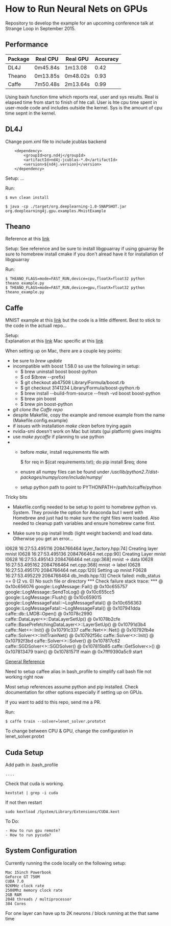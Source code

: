 How to Run Neural Nets on GPUs
==================

Repository to develop the example for an upcoming conference talk at Strange Loop in September 2015.


## Performance

| **Package** | **Real CPU** | **Real GPU** | **Accuracy** |
|-------------|--------------|--------------|--------------|
| DL4J        | 0m45.84s     | 1m13.08      | 0.42         | 
| Theano      | 0m13.85s     | 0m48.02s     | 0.93         | - printing is slowing it down
| Caffe       | 7m50.48s     | 2m13.64s     | 0.99         |


Using bash function time which reports real, user and sys results. Real is elapsed time from start to finish of hte call. User is hte cpu time spent in user-mode code and includes outside the kernel. Sys is the amount of cpu time sepnt in the kernel.


DL4J
--------

Change pom.xml file to include jcublas backend

        <dependency>
            <groupId>org.nd4j</groupId>
            <artifactId>nd4j-jcublas-*.0</artifactId>
            <version>${nd4j.version}</version>
        </dependency>

Setup:
...

Run:
    
    $ mvn clean install

    $ java -cp ./target/org.deeplearning-1.0-SNAPSHOT.jar org.deeplearning4j.gpu.examples.MnistExample


Theano
--------

Reference at this [link](http://deeplearning.net/software/theano/tutorial/using_gpu.html)

Setup:
	See reference and be sure to install libgpuarray if using gpuarray
	Be sure to homebrew install cmake if you don't alread have it for installation of libgpuarray

Run:

    $ THEANO_FLAGS=mode=FAST_RUN,device=cpu,floatX=float32 python theano_example.py 
    $ THEANO_FLAGS=mode=FAST_RUN,device=gpu,floatX=float32 python theano_example.py 


Caffe
--------

MNIST example at this [link](http://caffe.berkeleyvision.org/gathered/examples/mnist.html) but the code is a little different. Best to stick to the code in the actuall repo...    
   
   
Setup:   
Explanation at this [link](http://caffe.berkeleyvision.org/installation.html)
Mac specific at this [link](http://caffe.berkeleyvision.org/install_osx.html)

When setting up on Mac, there are a couple key points:

- be sure to *brew update*
- incompatible with boost 1.58.0 so use the following in setup:
	- $ brew uninstall boost boost-python
	- $ cd $(brew --prefix)
	- $ git checkout ab47508 Library/Formula/boost.rb
	- $ git checkout 3141234 Library/Formula/boost-python.rb
	- $ brew install --build-from-source --fresh -vd boost boost-python
	- $ brew pin boost
	- $ brew pin boost-python
- *git clone the Caffe repo*
- despite Makefile, copy the example and remove example from the name (Makefile.config.example)
- if issues with installation *make clean* before trying again
- nvidia-smi doesn't work on Mac but istats (gui platform) gives insights
- use *make pycaffe* if planning to use python
- 	- before *make*, install requirements file with

		$ for req in $(cat requirements.txt); do pip install $req; done 	

	- enusre all numpy files can be found under */usr/lib/python2.7/dist-packages/numpy/core/include/numpy/*
	- setup python path to point to PYTHONPATH=/path/to/caffe/python


Tricky bits
- Makefile.config needed to be setup to point to homebrew python vs. System. They provide the option for Anaconda but I went with Homebrew and just had to make sure the right files were loaded. Also needed to cleanup path variables and ensure homebrew came first.

 - Make sure to pip install lmdb (light weight backend) and load data. Otherwise you get an error...

I0628 16:27:53.495116 2084766464 layer_factory.hpp:74] Creating layer mnist
I0628 16:27:53.495136 2084766464 net.cpp:90] Creating Layer mnist
I0628 16:27:53.495143 2084766464 net.cpp:368] mnist -> data
I0628 16:27:53.495162 2084766464 net.cpp:368] mnist -> label
I0628 16:27:53.495170 2084766464 net.cpp:120] Setting up mnist
F0628 16:27:53.495229 2084766464 db_lmdb.hpp:13] Check failed: mdb_status == 0 (2 vs. 0) No such file or directory
*** Check failure stack trace: ***
    @        0x10c656076  google::LogMessage::Fail()
    @        0x10c655757  google::LogMessage::SendToLog()
    @        0x10c655cc5  google::LogMessage::Flush()
    @        0x10c659015  google::LogMessageFatal::~LogMessageFatal()
    @        0x10c656363  google::LogMessageFatal::~LogMessageFatal()
    @        0x107941dda  caffe::db::LMDB::Open()
    @        0x1078c2990  caffe::DataLayer<>::DataLayerSetUp()
    @        0x1078b2cfe  caffe::BasePrefetchingDataLayer<>::LayerSetUp()
    @        0x10791d3b4  caffe::Net<>::Init()
    @        0x10791c337  caffe::Net<>::Net()
    @        0x10792fb4e  caffe::Solver<>::InitTrainNet()
    @        0x10792f56c  caffe::Solver<>::Init()
    @        0x10792f3bd  caffe::Solver<>::Solver()
    @        0x107817c62  caffe::SGDSolver<>::SGDSolver()
    @        0x107815b85  caffe::GetSolver<>()
    @        0x107813479  train()
    @        0x10781571f  main
    @     0x7fff9390a5c9  start
   
[General Reference](http://tutorial.caffe.berkeleyvision.org/)   


Need to setup caffee alias in bash_profile to simplify call
bash file not working right now

Most setup references assume python and pip installed. Check documentation for other options especially if setting up on GPUs. 

If you want to add to this repo, send me a PR.


Run:

    $ caffe train --solver=lenet_solver.prototxt

To change between CPU & GPU, change the configuration in lenet_solver.protxt

Cuda Setup
--------
Add path in .bash_profile 

    ....


Check that cuda is working. 
        
    kextstat | grep -i cuda

If not then restart

    sudo kextload /System/Library/Extensions/CUDA.kext
   

To Do:

    - How to run gpu remote?
    - How to run pycuda?


System Configuration
--------

Currently running the code locally on the following setup:

    Mac 15inch Powerbook
    GeForce GT 750M
    CUDA 7.0
    926MHz clock rate
    2508Mhz memory clock rate
    2GB RAM
    2048 threads / multiprocessor
    384 Cores

For one layer can have up to 2K neurons / block running at the that same time
